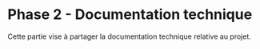 # Phase 2 - Documentation technique

Cette partie vise à partager la documentation technique relative au projet.
